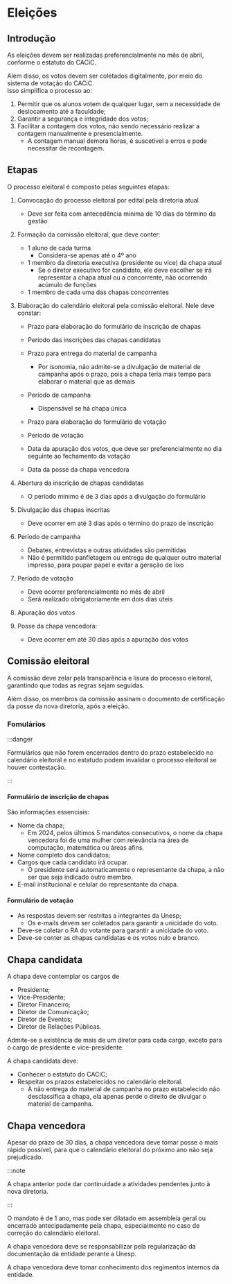 # Eleições

## Introdução

As eleições devem ser realizadas preferencialmente no mês de abril, conforme o estatuto do CACiC.

Além disso, os votos devem ser coletados digitalmente, por meio do sistema de votação do CACiC.  
Isso simplifica o processo ao:

1. Permitir que os alunos votem de qualquer lugar, sem a necessidade de deslocamento até a faculdade;
1. Garantir a segurança e integridade dos votos;
1. Facilitar a contagem dos votos, não sendo necessário realizar a contagem manualmente e presencialmente.
   - A contagem manual demora horas, é suscetível a erros e pode necessitar de recontagem.

## Etapas

O processo eleitoral é composto pelas seguintes etapas:

1. Convocação do processo eleitoral por edital pela diretoria atual

   - Deve ser feita com antecedência mínima de 10 dias do término da gestão

1. Formação da comissão eleitoral, que deve conter:

   - 1 aluno de cada turma
     - Considera-se apenas até o 4º ano
   - 1 membro da diretoria executiva (presidente ou vice) da chapa atual
     - Se o diretor executivo for candidato, ele deve escolher se irá representar a chapa atual ou a concorrente, não ocorrendo acúmulo de funções
   - 1 membro de cada uma das chapas concorrentes

1. Elaboração do calendário eleitoral pela comissão eleitoral. Nele deve constar:

   - Prazo para elaboração do formulário de inscrição de chapas
   - Período das inscrições das chapas candidatas
   - Prazo para entrega do material de campanha

     - Por isonomia, não admite-se a divulgação de material de campanha após o prazo, pois a chapa teria mais tempo para elaborar o material que as demais

   - Período de campanha

     - Dispensável se há chapa única

   - Prazo para elaboração do formulário de votação
   - Período de votação
   - Data da apuração dos votos, que deve ser preferencialmente no dia seguinte ao fechamento da votação
   - Data da posse da chapa vencedora

1. Abertura da inscrição de chapas candidatas

   - O período mínimo é de 3 dias após a divulgação do formulário

1. Divulgação das chapas inscritas

   - Deve ocorrer em até 3 dias após o término do prazo de inscrição

1. Período de campanha

   - Debates, entrevistas e outras atividades são permitidas
   - Não é permitido panfletagem ou entrega de qualquer outro material impresso, para poupar papel e evitar a geração de lixo

1. Período de votação

   - Deve ocorrer preferencialmente no mês de abril
   - Será realizado obrigatoriamente em dois dias úteis

1. Apuração dos votos

1. Posse da chapa vencedora:
   - Deve ocorrer em até 30 dias após a apuração dos votos

## Comissão eleitoral

A comissão deve zelar pela transparência e lisura do processo eleitoral, garantindo que todas as regras sejam seguidas.

Além disso, os membros da comissão assinam o documento de certificação da posse da nova diretoria, após a eleição.

### Fomulários

:::danger

Formulários que não forem encerrados dentro do prazo estabelecido no calendário eleitoral e no estatudo podem invalidar o processo eleitoral se houver contestação.

:::

#### Formulário de inscrição de chapas

São informações essenciais:

- Nome da chapa;
  - Em 2024, pelos últimos 5 mandatos consecutivos, o nome da chapa vencedora foi de uma mulher com relevância na área de computação, matemática ou áreas afins.
- Nome completo dos candidatos;
- Cargos que cada candidato irá ocupar.
  - O presidente será automaticamente o representante da chapa, a não ser que seja indicado outro membro.
- E-mail institucional e celular do representante da chapa.

#### Formulário de votação

- As respostas devem ser restritas a integrantes da Unesp;
  - Os e-mails devem ser coletados para garantir a unicidade do voto.
- Deve-se coletar o RA do votante para garantir a unicidade do voto.
- Deve-se conter as chapas candidatas e os votos nulo e branco.

## Chapa candidata

A chapa deve contemplar os cargos de

- Presidente;
- Vice-Presidente;
- Diretor Financeiro;
- Diretor de Comunicação;
- Diretor de Eventos;
- Diretor de Relações Públicas.

Admite-se a existência de mais de um diretor para cada cargo, exceto para o cargo de presidente e vice-presidente.

A chapa candidata deve:

- Conhecer o estatuto do CACiC;
- Respeitar os prazos estabelecidos no calendário eleitoral.
  - A não entrega do material de campanha no prazo estabelecido não desclassifica a chapa, ela apenas perde o direito de divulgar o material de campanha.

## Chapa vencedora

Apesar do prazo de 30 dias, a chapa vencedora deve tomar posse o mais rápido possível, para que o calendário eleitoral do próximo ano não seja prejudicado.

:::note

A chapa anterior pode dar continuidade a atividades pendentes junto à nova diretoria.

:::

O mandato é de 1 ano, mas pode ser dilatado em assembleia geral ou encerrado antecipadamente pela chapa, especialmente no caso de correção do calendário eleitoral.

A chapa vencedora deve se responsabilizar pela regularização da documentação da entidade perante a Unesp.

A chapa vencedora deve tomar conhecimento dos regimentos internos da entidade.
